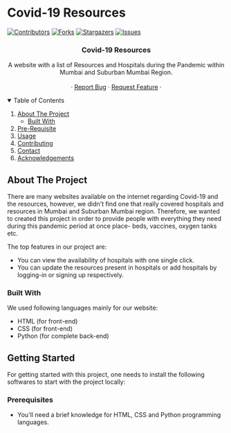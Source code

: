 # Covid-19 Resources
[![Contributors][contributors-shield]][contributors-url]
[![Forks][forks-shield]][forks-url]
[![Stargazers][stars-shield]][stars-url]
[![Issues][issues-shield]][issues-url]

<!-- Project Name -->
 <h3 align="center">Covid-19 Resources</h3>

  <p align="center">
    A website with a list of Resources and Hospitals during the Pandemic within Mumbai and Suburban Mumbai Region.
    <br />
    <br />
    ·
    <a href="https://github.com/medhavisinha/Covid-19-Resources/issues">Report Bug</a>
    ·
    <a href="https://github.com/medhavisinha/Covid-19-Resources/issues">Request Feature</a>
    ·
  </p>
</p>

<!-- TABLE OF CONTENTS -->
<details open="open">
  <summary>Table of Contents</summary>
  <ol>
    <li>
      <a href="#about-the-project">About The Project</a>
      <ul>
        <li><a href="#built-with">Built With</a></li>
      </ul>
    </li>
     <li><a href="#usage">Pre-Requisite</a></li>
    <li><a href="#usage">Usage</a></li>
    <li><a href="#contributing">Contributing</a></li>
    <li><a href="#contact">Contact</a></li>
    <li><a href="#acknowledgements">Acknowledgements</a></li>
  </ol>
</details>

<!-- ABOUT THE PROJECT -->
## About The Project

There are many websites available on the internet regarding Covid-19 and the resources, however, we didn't find one that really covered hospitals and resources in Mumbai and Suburban Mumbai region. Therefore, we wanted to created this project in order to provide people with everything they need during this pandemic period at once place- beds, vaccines, oxygen tanks etc.

 The top features in our project are:
* You can view the availability of hospitals with one single click. 
* You can update the resources present in hospitals or add hospitals by logging-in or signing up respectively.

### Built With

We used following languages mainly for our website:
* HTML (for front-end)
* CSS (for front-end)
* Python (for complete back-end)



<!-- GETTING STARTED -->
## Getting Started

For getting started with this project, one needs to install the following softwares to start with the project locally:

### Prerequisites

* You'll need a brief knowledge for HTML, CSS and Python programming languages.

[contributors-shield]: https://img.shields.io/github/contributors/medhavisinha/Covid-19-Resources.svg?style=for-the-badge
[contributors-url]: https://github.com/medhavisinha/Covid-19-Resources/contributors
[forks-shield]: https://img.shields.io/github/forks/medhavisinha/Covid-19-Resources.svg?style=for-the-badge
[forks-url]: https://github.com/medhavisinha/Covid-19-Resources/network/members
[stars-shield]: https://img.shields.io/github/stars/medhavisinha/Covid-19-Resources.svg?style=for-the-badge
[stars-url]: https://github.com/medhavisinha/Covid-19-Resources/stargazers
[issues-shield]: https://img.shields.io/github/issues/medhavisinha/Covid-19-Resources.svg?style=for-the-badge
[issues-url]: https://github.com/medhavisinha/Covid-19-Resources/issues
